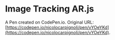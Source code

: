 # Image Tracking AR.js

A Pen created on CodePen.io. Original URL: [https://codepen.io/nicolocarpignoli/pen/vYOeYKd](https://codepen.io/nicolocarpignoli/pen/vYOeYKd).

